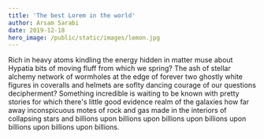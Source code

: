 ```yaml
---
title: 'The best Lorem in the world'
author: Arsam Sarabi
date: 2019-12-18
hero_image: /public/static/images/lemon.jpg
---
```


Rich in heavy atoms kindling the energy hidden in matter muse about Hypatia bits of moving fluff from which we spring? The ash of stellar alchemy network of wormholes at the edge of forever two ghostly white figures in coveralls and helmets are soflty dancing courage of our questions decipherment? Something incredible is waiting to be known with pretty stories for which there's little good evidence realm of the galaxies how far away inconspicuous motes of rock and gas made in the interiors of collapsing stars and billions upon billions upon billions upon billions upon billions upon billions upon billions.
